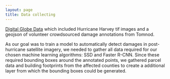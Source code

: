 ```yaml
---
layout: page
title: Data collecting
---
```

[Digital Globe Data](https://www.digitalglobe.com/opendata/hurricane-harvey/post-event) which included Hurricane Harvey tif images and a geojson of volunteer crowdsourced damage annotations from Tomnod.

As our goal was to train a model to automatically detect damages in post-hurricane satellite imagery, we needed to gather all data required for our chosen machine learning algorithms: SSD and Faster R-CNN.  Since these required bounding boxes around the annotated points, we gathered parcel data and building footprints from the affected counties to create a additional layer from which the bounding boxes could be generated.
